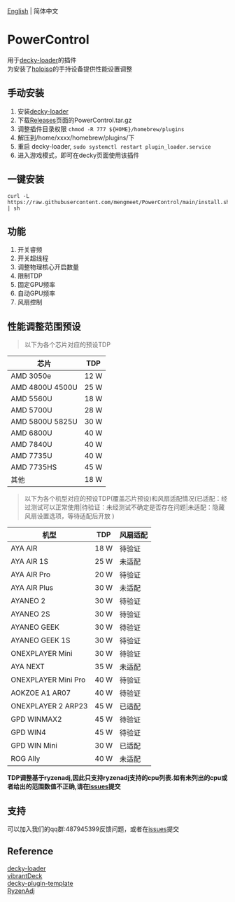 [English](./README_en.md) | 简体中文
# PowerControl
用于[decky-loader](https://github.com/SteamDeckHomebrew/decky-loader)的插件  
为安装了[holoiso](https://github.com/theVakhovskeIsTaken/holoiso)的手持设备提供性能设置调整  

## 手动安装

1. 安装[decky-loader](https://github.com/SteamDeckHomebrew/decky-loader)
2. 下载[Releases](https://github.com/Gawah/PowerControl/releases)页面的PowerControl.tar.gz
3. 调整插件目录权限 `chmod -R 777 ${HOME}/homebrew/plugins`
4. 解压到/home/xxxx/homebrew/plugins/下
5. 重启 decky-loader, `sudo systemctl restart plugin_loader.service`
6. 进入游戏模式，即可在decky页面使用该插件

## 一键安装
```
curl -L https://raw.githubusercontent.com/mengmeet/PowerControl/main/install.sh | sh
```

## 功能
1. 开关睿频
2. 开关超线程
3. 调整物理核心开启数量
4. 限制TDP
5. 固定GPU频率
6. 自动GPU频率
7. 风扇控制


## 性能调整范围预设
> 以下为各个芯片对应的预设TDP

|      芯片        | TDP | 
| --------------- | ---- |
| AMD 3050e       | 12 W |
| AMD 4800U 4500U | 25 W | 
| AMD 5560U       | 18 W |
| AMD 5700U       | 28 W |
| AMD 5800U 5825U | 30 W |
| AMD 6800U       | 40 W |
| AMD 7840U       | 40 W |
| AMD 7735U       | 40 W |
| AMD 7735HS      | 45 W |
| 其他             | 18 W |

> 以下为各个机型对应的预设TDP(覆盖芯片预设)和风扇适配情况(已适配：经过测试可以正常使用|待验证：未经测试不确定是否存在问题|未适配：隐藏风扇设置选项，等待适配后开放 )

|      机型        | TDP | 风扇适配 | 
| --------------- | ---- | ------ |
| AYA AIR         | 18 W | 待验证 |
| AYA AIR 1S      | 25 W | 未适配 |
| AYA AIR Pro     | 20 W | 待验证 |
| AYA AIR Plus    | 30 W | 未适配 | 
| AYANEO 2        | 30 W | 待验证 |
| AYANEO 2S       | 30 W | 待验证 |
| AYANEO GEEK     | 30 W | 待验证 |
| AYANEO GEEK 1S  | 30 W | 待验证 |
| ONEXPLAYER Mini | 30 W | 待验证 |
| AYA NEXT        | 35 W | 未适配 |
| ONEXPLAYER Mini Pro  | 40 W | 待验证 |
| AOKZOE A1 AR07       | 40 W | 待验证 |
| ONEXPLAYER 2 ARP23   | 45 W | 已适配 |
| GPD WINMAX2     | 45 W | 待验证 |
| GPD WIN4     | 45 W | 待验证 |
| GPD WIN Mini     | 30 W | 已适配 |
| ROG Ally        | 40 W | 未适配 |

**TDP调整基于ryzenadj,因此只支持ryzenadj支持的cpu列表.如有未列出的cpu或者给出的范围数值不正确,请在[issues](https://github.com/Gawah/PowerControl/issues)提交**

## 支持
可以加入我们的qq群:487945399反馈问题，或者在[issues](https://github.com/Gawah/PowerControl/issues)提交

## Reference
[decky-loader](https://github.com/SteamDeckHomebrew/decky-loader)  
[vibrantDeck](https://github.com/libvibrant/vibrantDeck)  
[decky-plugin-template](https://github.com/SteamDeckHomebrew/decky-plugin-template)  
[RyzenAdj](https://github.com/FlyGoat/RyzenAdj)  
